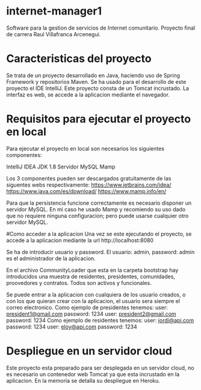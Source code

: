 # internet-manager1
Software para la gestion de servicios de Internet comunitario.
Proyecto final de carrera Raul Villafranca Arcenegui.

# Caracteristicas del proyecto
Se trata de un proyecto desarrollado en Java, haciendo uso de Spring Framework y repositorios Maven.
Se ha usado para el desarrollo de este proyecto el IDE IntelliJ. Este proyecto consta de un Tomcat incrustado.
La interfaz es web, se accede a la aplicacion mediante el navegador.

# Requisitos para ejecutar el proyecto en local

Para ejecutar el proyecto en local son necesarios los siguientes componentes:

IntelliJ IDEA
JDK 1.8
Servidor MySQL Mamp

Los 3 componentes pueden ser descargados gratuitamente de las siguentes webs respectivamente:
https://www.jetbrains.com/idea/
https://www.java.com/es/download/
https://www.mamp.info/en/

Para que la persistencia funcione correctamente es necesario disponer un servidor MySQL. En mi caso he usado
Mamp y recomiendo su uso dado que no requiere ninguna configuracion; pero puede usarse cualquier otro servidor MySQL.

#Como acceder a la aplicacion
Una vez se este ejecutando el proyecto, se accede a la aplicacion mediante la url http://localhost:8080

Se ha de introducir usuario y password.
El usuario: admin, password: admin es el administrador de la aplicacion.

En el archivo CommunityLoader que esta en la carpeta bootstrap hay introducidos una muestra de residentes, presidentes, comunidades,
proovedores y contratos. Todos son activos y funcionales.

Se puede entrar a la aplicacion con cualquiera de los usuario creados, o con los que quieran crear con la aplicacion,
el usuario sera siempre el correo electronico.
Como ejemplo de presidentes tenemos:
user: president1@gmail.com password: 1234
user: president2@gmail.com password: 1234
Como ejemplo de residentes tenemos:
user: jordi@api.com password: 1234
user: eloy@api.com password: 1234

# Despliegue en un servidor cloud
Este proyecto esta preparado para ser desplegada en un servidor cloud, no es necesario un contenedor web Tomcat ya
que esta incrustado en la aplicacion. En la memoria se detalla su despliegue en Heroku.










